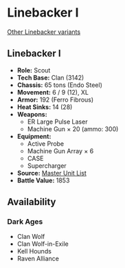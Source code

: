 # Linebacker I

[Other Linebacker variants](../linebacker.md)

## Linebacker I
- **Role:** Scout
- **Tech Base:** Clan (3142)
- **Chassis:** 65 tons (Endo Steel)
- **Movement:** 6 / 9 (12), XL
- **Armor:** 192 (Ferro Fibrous)
- **Heat Sinks:** 14 (28)
- **Weapons:**
  - ER Large Pulse Laser
  - Machine Gun × 20 (ammo: 300)
- **Equipment:**
  - Active Probe
  - Machine Gun Array × 6
  - CASE
  - Supercharger
- **Source:** [Master Unit List](http://masterunitlist.info/Unit/Details/7525/linebacker-i)
- **Battle Value:** 1853

## Availability

### Dark Ages
- Clan Wolf
- Clan Wolf-in-Exile
- Kell Hounds
- Raven Alliance

